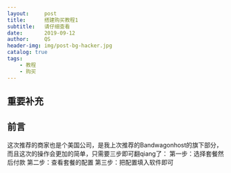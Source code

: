 ```yaml
---
layout:     post
title:      搭建购买教程1
subtitle:   请仔细查看
date:       2019-09-12
author:     QS
header-img: img/post-bg-hacker.jpg
catalog: true
tags:
    - 教程
    - 购买
---
```


## 重要补充


## 前言
这次推荐的商家也是个美国公司，是我上次推荐的Bandwagonhost的旗下部分，而且这次的操作会更加的简单，只需要三步即可翻qiang了：
第一步：选择套餐然后付款
第二步：查看套餐的配置
第三步：把配置填入软件即可
